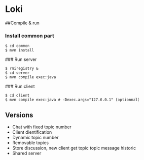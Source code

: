 # Loki

##Compile & run

### Install common part

```
$ cd common
$ mvn install
```

### Run server

```
$ rmiregistry &
$ cd server
$ mvn compile exec:java
```

### Run client

```
$ cd client
$ mvn compile exec:java # -Dexec.args="127.0.0.1" (optionnal)
```

## Versions
- Chat with fixed topic number
- Client dientification
- Dynamic topic number
- Removable topics
- Store discussion, new client get topic topic message historic
- Shared server



